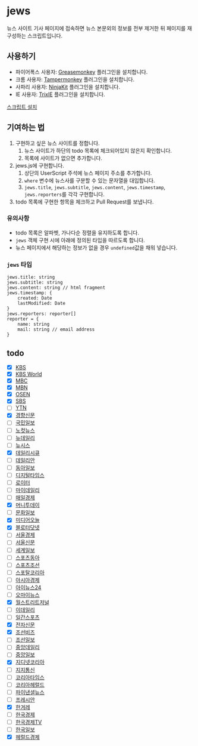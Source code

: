 # jews

뉴스 사이트 기사 페이지에 접속하면 뉴스 본문외의 정보를 전부 제거한 뒤 페이지를 재구성하는 스크립트입니다.


## 사용하기

* 파이어폭스 사용자: [Greasemonkey](https://addons.mozilla.org/ko/firefox/addon/greasemonkey/) 플러그인을 설치합니다.
* 크롬 사용자: [Tampermonkey](https://chrome.google.com/webstore/detail/tampermonkey/dhdgffkkebhmkfjojejmpbldmpobfkfo) 플러그인을 설치합니다.
* 사파리 사용자: [NinjaKit](https://github.com/os0x/NinjaKit) 플러그인을 설치합니다.
* IE 사용자: [TrixIE](http://sourceforge.net/projects/trixiewpf45/) 플러그인을 설치합니다.

[스크립트 설치](https://github.com/disjukr/jews/raw/release/jews.user.js)


## 기여하는 법

1. 구현하고 싶은 뉴스 사이트를 정합니다.
    1. 뉴스 사이트가 하단의 todo 목록에 체크되어있지 않은지 확인합니다.
    2. 목록에 사이트가 없으면 추가합니다.
2. jews.js에 구현합니다.
    1. 상단의 UserScript 주석에 뉴스 페이지 주소를 추가합니다.
    2. `where` 변수에 뉴스사를 구분할 수 있는 문자열을 대입합니다.
    3. `jews.title`, `jews.subtitle`, `jews.content`, `jews.timestamp`, `jews.reporters`를 각각 구현합니다.
3. todo 목록에 구현한 항목을 체크하고 Pull Request를 보냅니다.

### 유의사항

* todo 목록은 알파벳, 가나다순 정렬을 유지하도록 합니다.
* `jews` 객체 구현 시에 아래에 정의된 타입을 따르도록 합니다.
* 뉴스 페이지에서 해당하는 정보가 없을 경우 `undefined`값을 채워 넣습니다.

### `jews` 타입

```
jews.title: string
jews.subtitle: string
jews.content: string // html fragment
jews.timestamp: {
    created: Date
    lastModified: Date
}
jews.reporters: reporter[]
reporter = {
    name: string
    mail: string // email address
}
```


## todo

* [x] [KBS](http://news.kbs.co.kr)
* [x] [KBS World](http://world.kbs.co.kr)
* [x] [MBC](http://imnews.imbc.com)
* [x] [MBN](http://mbn.mk.co.kr/pages/news/index.html)
* [x] [OSEN](http://osen.mt.co.kr)
* [x] [SBS](http://news.sbs.co.kr)
* [ ] [YTN](http://www.ytn.co.kr)
* [x] [경향신문](http://www.khan.co.kr)
* [ ] [국민일보](http://www.kmib.co.kr)
* [ ] [노컷뉴스](http://www.nocutnews.co.kr)
* [ ] [뉴데일리](http://www.newdaily.co.kr)
* [ ] [뉴시스](http://www.newsis.com)
* [x] [데일리시큐](http://dailysecu.com)
* [ ] [데일리안](http://www.dailian.co.kr)
* [ ] [동아일보](http://www.donga.com)
* [ ] [디지털타임스](http://www.dt.co.kr)
* [ ] [로이터](http://www.reuters.com)
* [ ] [마이데일리](http://www.mydaily.co.kr)
* [ ] [매일경제](http://www.mk.co.kr)
* [x] [머니투데이](http://www.mt.co.kr)
* [ ] [문화일보](http://www.munhwa.com)
* [x] [미디어오늘](http://www.mediatoday.co.kr)
* [x] [블로터닷넷](http://www.bloter.net)
* [ ] [서울경제](http://economy.hankooki.com)
* [ ] [서울신문](http://www.seoul.co.kr)
* [ ] [세계일보](http://www.segye.com)
* [ ] [스포츠동아](http://sports.donga.com)
* [ ] [스포츠조선](http://sports.chosun.com)
* [ ] [스포탈코리아](http://www.sportalkorea.com)
* [ ] [아시아경제](http://www.asiae.co.kr)
* [ ] [아이뉴스24](http://www.inews24.com)
* [ ] [오마이뉴스](http://www.ohmynews.com)
* [x] [월스트리트저널](http://kr.wsj.com)
* [ ] [이데일리](http://www.edaily.co.kr)
* [ ] [일간스포츠](http://isplus.joins.com)
* [x] [전자신문](http://www.etnews.com)
* [x] [조선비즈](http://biz.chosun.com)
* [ ] [조선일보](http://www.chosun.com)
* [ ] [중앙데일리](http://koreajoongangdaily.joins.com)
* [ ] [중앙일보](http://joongang.joins.com)
* [x] [지디넷코리아](http://www.zdnet.co.kr)
* [ ] [지지통신](http://www.jiji.com)
* [ ] [코리아타임스](http://www.koreatimes.co.kr)
* [ ] [코리아헤럴드](http://www.koreaherald.com)
* [ ] [파이낸셜뉴스](http://www.fnnews.com)
* [ ] [프레시안](http://www.pressian.com)
* [x] [한겨레](http://www.hani.co.kr)
* [ ] [한국경제](http://www.hankyung.com)
* [ ] [한국경제TV](http://www.wownet.co.kr)
* [ ] [한국일보](http://www.hankookilbo.com)
* [x] [헤럴드경제](http://biz.heraldcorp.com)
